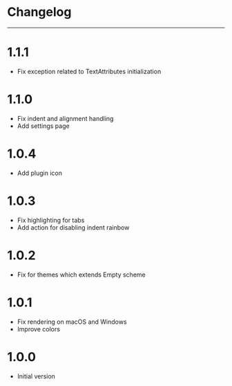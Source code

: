 # Changelog
----

# 1.1.1
- Fix exception related to TextAttributes initialization

# 1.1.0
- Fix indent and alignment handling
- Add settings page

# 1.0.4
- Add plugin icon

# 1.0.3
- Fix highlighting for tabs
- Add action for disabling indent rainbow

# 1.0.2
- Fix for themes which extends Empty scheme

# 1.0.1
- Fix rendering on macOS and Windows
- Improve colors

# 1.0.0
- Initial version
